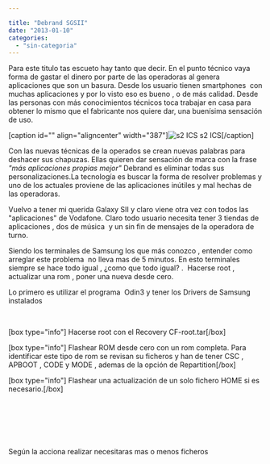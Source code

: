 ```yaml
---

title: "Debrand SGSII"
date: "2013-01-10"
categories: 
  - "sin-categoria"
---
```


Para este titulo tas escueto hay tanto que decir. En el punto técnico vaya forma de gastar el dinero por parte de las operadoras al genera aplicaciones que son un basura. Desde los usuario tienen smartphones  con muchas aplicaciones y por lo visto eso es bueno , o de más calidad. Desde las personas con más conocimientos técnicos toca trabajar en casa para obtener lo mismo que el fabricante nos quiere dar, una buenísima sensación de uso.

\[caption id="" align="aligncenter" width="387"\]![s2 ICS](images/Galaxy-S2-8.jpg "s2 ICS") s2 ICS\[/caption\]

Con las nuevas técnicas de la operados se crean nuevas palabras para deshacer sus chapuzas. Ellas quieren dar sensación de marca con la frase _"más aplicaciones propias mejor"_ Debrand es eliminar todas sus personalizaciones.La tecnología es buscar la forma de resolver problemas y uno de los actuales proviene de las aplicaciones inútiles y mal hechas de las operadoras.

Vuelvo a tener mi querida Galaxy SII y claro viene otra vez con todos las "aplicaciones" de Vodafone. Claro todo usuario necesita tener 3 tiendas de aplicaciones , dos de música  y un sin fin de mensajes de la operadora de turno.

Siendo los terminales de Samsung los que más conozco , entender como arreglar este problema  no lleva mas de 5 minutos. En esto terminales siempre se hace todo igual , ¿como que todo igual? .  Hacerse root , actualizar una rom , poner una nueva desde cero.

Lo primero es utilizar el programa  Odin3 y tener los Drivers de Samsung instalados

 

\[box type="info"\] Hacerse root con el Recovery CF-root.tar\[/box\]

\[box type="info"\] Flashear ROM desde cero con un rom completa. Para identificar este tipo de rom se revisan su ficheros y han de tener CSC , APBOOT , CODE y MODE , ademas de la opción de Repartition\[/box\]

\[box type="info"\] Flashear una actualización de un solo fichero HOME si es necesario.\[/box\]

 

 

 

Según la acciona realizar necesitaras mas o menos ficheros
